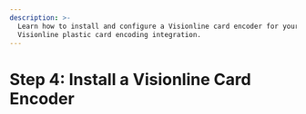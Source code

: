 ```yaml
---
description: >-
  Learn how to install and configure a Visionline card encoder for your
  Visionline plastic card encoding integration.
---
```


# Step 4: Install a Visionline Card Encoder


